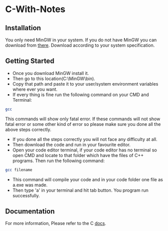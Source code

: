 # C-With-Notes

## Installation

You only need MinGW in your system. If you do not have MinGW you can download from [there](https://sourceforge.net/projects/mingw/). Download according to your system specification.

## Getting Started

- Once you download MinGW install it.
- Then go to this location(C:\MinGW\bin).
- Copy that path and paste it to your user/system environment variables where ever you want.
- If every thing is fine run the following command on your CMD and Terminal:

```sh
gcc
```

This commands will show only fatal error. If these commands will not show fatal error or some other kind of error so please make sure you done all the above steps correctly.

- If you done all the steps correctly you will not face any difficulty at all.
- Then download the code and run in your favourite editor.
- Open your code editor terminal, if your code editor has no terminal so open CMD and locate to that folder which have the files of C++ programs. Then run the following command:

```sh
gcc filename
```

- This command will compile your code and in your code folder one file as a.exe was made.
- Then type 'a' in your terminal and hit tab button. You program run successfully.

## Documentation

For more information, Please refer to the C [docs](https://www.cprogramming.com/).
